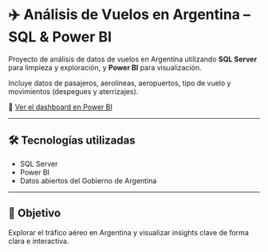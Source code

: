 # ✈️ Análisis de Vuelos en Argentina – SQL & Power BI

Proyecto de análisis de datos de vuelos en Argentina utilizando **SQL Server** para limpieza y exploración, y **Power BI** para visualización.

Incluye datos de pasajeros, aerolíneas, aeropuertos, tipo de vuelo y movimientos (despegues y aterrizajes).

🔗 [Ver el dashboard en Power BI](#) 

---

## 🛠️ Tecnologías utilizadas

- SQL Server
- Power BI
- Datos abiertos del Gobierno de Argentina

---

## 🎯 Objetivo

Explorar el tráfico aéreo en Argentina y visualizar insights clave de forma clara e interactiva.
